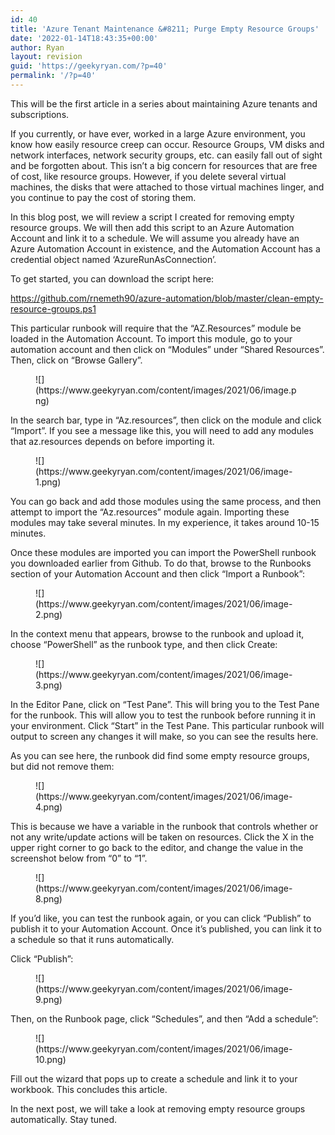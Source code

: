 ```yaml
---
id: 40
title: 'Azure Tenant Maintenance &#8211; Purge Empty Resource Groups'
date: '2022-01-14T18:43:35+00:00'
author: Ryan
layout: revision
guid: 'https://geekyryan.com/?p=40'
permalink: '/?p=40'
---
```


This will be the first article in a series about maintaining Azure tenants and subscriptions.

If you currently, or have ever, worked in a large Azure environment, you know how easily resource creep can occur. Resource Groups, VM disks and network interfaces, network security groups, etc. can easily fall out of sight and be forgotten about. This isn’t a big concern for resources that are free of cost, like resource groups. However, if you delete several virtual machines, the disks that were attached to those virtual machines linger, and you continue to pay the cost of storing them.

In this blog post, we will review a script I created for removing empty resource groups. We will then add this script to an Azure Automation Account and link it to a schedule. We will assume you already have an Azure Automation Account in existence, and the Automation Account has a credential object named ‘AzureRunAsConnection’.

To get started, you can download the script here:

<https://github.com/rnemeth90/azure-automation/blob/master/clean-empty-resource-groups.ps1>

This particular runbook will require that the “AZ.Resources” module be loaded in the Automation Account. To import this module, go to your automation account and then click on “Modules” under “Shared Resources”. Then, click on “Browse Gallery”.

<div class="wp-block-image"><figure class="aligncenter">![](https://www.geekyryan.com/content/images/2021/06/image.png)</figure></div>In the search bar, type in “Az.resources”, then click on the module and click “Import”. If you see a message like this, you will need to add any modules that az.resources depends on before importing it.

<figure class="wp-block-image">![](https://www.geekyryan.com/content/images/2021/06/image-1.png)</figure>You can go back and add those modules using the same process, and then attempt to import the “Az.resources” module again. Importing these modules may take several minutes. In my experience, it takes around 10-15 minutes.

Once these modules are imported you can import the PowerShell runbook you downloaded earlier from Github. To do that, browse to the Runbooks section of your Automation Account and then click “Import a Runbook”:

<figure class="wp-block-image">![](https://www.geekyryan.com/content/images/2021/06/image-2.png)</figure>In the context menu that appears, browse to the runbook and upload it, choose “PowerShell” as the runbook type, and then click Create:

<div class="wp-block-image"><figure class="aligncenter">![](https://www.geekyryan.com/content/images/2021/06/image-3.png)</figure></div>In the Editor Pane, click on “Test Pane”. This will bring you to the Test Pane for the runbook. This will allow you to test the runbook before running it in your environment. Click “Start” in the Test Pane. This particular runbook will output to screen any changes it will make, so you can see the results here.

As you can see here, the runbook did find some empty resource groups, but did not remove them:

<figure class="wp-block-image">![](https://www.geekyryan.com/content/images/2021/06/image-4.png)</figure>This is because we have a variable in the runbook that controls whether or not any write/update actions will be taken on resources. Click the X in the upper right corner to go back to the editor, and change the value in the screenshot below from “0” to “1”.

<figure class="wp-block-image">![](https://www.geekyryan.com/content/images/2021/06/image-8.png)</figure>If you’d like, you can test the runbook again, or you can click “Publish” to publish it to your Automation Account. Once it’s published, you can link it to a schedule so that it runs automatically.

Click “Publish”:

<figure class="wp-block-image">![](https://www.geekyryan.com/content/images/2021/06/image-9.png)</figure>Then, on the Runbook page, click “Schedules”, and then “Add a schedule”:

<figure class="wp-block-image">![](https://www.geekyryan.com/content/images/2021/06/image-10.png)</figure>Fill out the wizard that pops up to create a schedule and link it to your workbook. This concludes this article.

In the next post, we will take a look at removing empty resource groups automatically. Stay tuned.